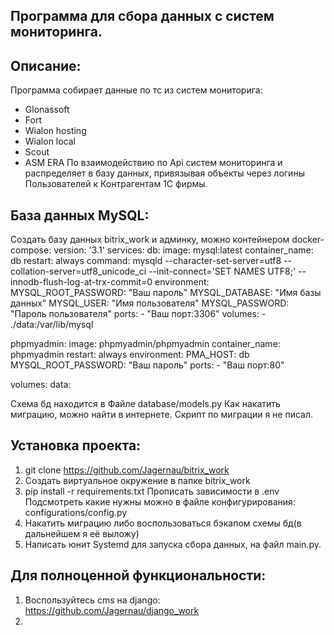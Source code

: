 ## Программа для сбора данных с систем мониторинга.
## Описание:
Программа собирает данные по тс из систем мониторига:
- Glonassoft
- Fort
- Wialon hosting
- Wialon local
- Scout
- ASM ERA
По взаимодействию по Api систем мониторинга и распределяет в базу данных, привязывая объекты через логины Пользователей к Контрагентам 1С фирмы.
## База данных MySQL:
Создать базу данных bitrix_work и админку, 
можно контейнером docker-compose:
version: '3.1'
services:
  db:
    image: mysql:latest
    container_name: db
    restart: always
    command: mysqld --character-set-server=utf8 --collation-server=utf8_unicode_ci --init-connect='SET NAMES UTF8;' --innodb-flush-log-at-trx-commit=0
    environment:
      MYSQL_ROOT_PASSWORD: "Ваш пароль"
      MYSQL_DATABASE: "Имя базы данных"
      MYSQL_USER: "Имя пользователя"
      MYSQL_PASSWORD: "Пароль пользователя"
    ports:
      - "Ваш порт:3306"
    volumes:
      - ./data:/var/lib/mysql

  phpmyadmin:
    image: phpmyadmin/phpmyadmin
    container_name: phpmyadmin
    restart: always
    environment:
      PMA_HOST: db
      MYSQL_ROOT_PASSWORD: "Ваш пароль"
    ports:
      - "Ваш порт:80"

volumes:
  data:

Схема бд находится в Файле database/models.py
Как накатить миграцию, можно найти в интернете. Скрипт по миграции я не писал.
## Установка проекта:
1. git clone https://github.com/Jagernau/bitrix_work
2. Создать виртуальное окружение в папке bitrix_work
3. pip install -r requirements.txt
Прописать зависимости в .env Подсмотреть какие нужны можно в файле конфигурирования: configurations/config.py
4. Накатить миграцию либо воспользоваться бэкапом схемы бд(в дальнейшем я её выложу)
5. Написать юнит Systemd для запуска сбора данных, на файл main.py.

## Для полноценной функциональности:
1. Воспользуйтесь cms на django: https://github.com/Jagernau/django_work
2. 


